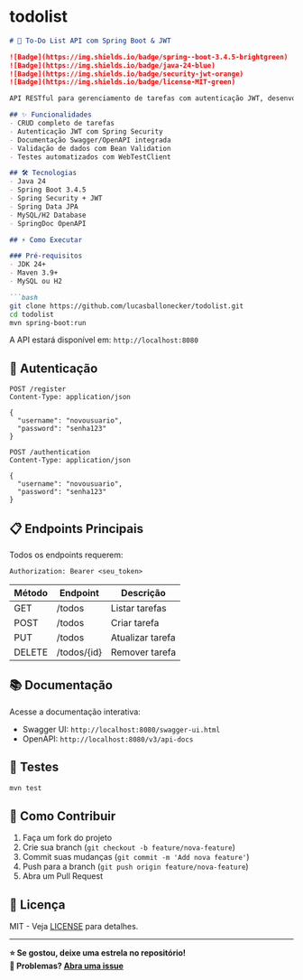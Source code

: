 # todolist

```markdown
# 📝 To-Do List API com Spring Boot & JWT

![Badge](https://img.shields.io/badge/spring--boot-3.4.5-brightgreen)
![Badge](https://img.shields.io/badge/java-24-blue)
![Badge](https://img.shields.io/badge/security-jwt-orange)
![Badge](https://img.shields.io/badge/license-MIT-green)

API RESTful para gerenciamento de tarefas com autenticação JWT, desenvolvida em Spring Boot 3.

## ✨ Funcionalidades
- CRUD completo de tarefas
- Autenticação JWT com Spring Security
- Documentação Swagger/OpenAPI integrada
- Validação de dados com Bean Validation
- Testes automatizados com WebTestClient

## 🛠️ Tecnologias
- Java 24
- Spring Boot 3.4.5
- Spring Security + JWT
- Spring Data JPA
- MySQL/H2 Database
- SpringDoc OpenAPI

## ⚡ Como Executar

### Pré-requisitos
- JDK 24+
- Maven 3.9+
- MySQL ou H2

```bash
git clone https://github.com/lucasballonecker/todolist.git
cd todolist
mvn spring-boot:run
```

A API estará disponível em: `http://localhost:8080`

## 🔐 Autenticação
```http
POST /register
Content-Type: application/json

{
  "username": "novousuario",
  "password": "senha123"
}

POST /authentication
Content-Type: application/json

{
  "username": "novousuario",
  "password": "senha123"
}
```

## 📋 Endpoints Principais
Todos os endpoints requerem:
```http
Authorization: Bearer <seu_token>
```

| Método | Endpoint   | Descrição          |
|--------|------------|--------------------|
| GET    | /todos     | Listar tarefas     |
| POST   | /todos     | Criar tarefa       |
| PUT    | /todos     | Atualizar tarefa   |
| DELETE | /todos/{id}| Remover tarefa     |

## 📚 Documentação
Acesse a documentação interativa:
- Swagger UI: `http://localhost:8080/swagger-ui.html`
- OpenAPI: `http://localhost:8080/v3/api-docs`

## 🧪 Testes
```bash
mvn test
```

## 🤝 Como Contribuir
1. Faça um fork do projeto
2. Crie sua branch (`git checkout -b feature/nova-feature`)
3. Commit suas mudanças (`git commit -m 'Add nova feature'`)
4. Push para a branch (`git push origin feature/nova-feature`)
5. Abra um Pull Request

## 📜 Licença
MIT - Veja [LICENSE](LICENSE) para detalhes.

---

**⭐ Se gostou, deixe uma estrela no repositório!**  
**🐛 Problemas? [Abra uma issue](https://github.com/lucasballonecker/todolist/issues)**
```


